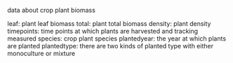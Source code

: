 data about crop plant biomass



leaf: plant leaf biomass
total: plant total biomass
density: plant density
timepoints: time points at which plants are harvested and tracking measured
species: crop plant species
plantedyear: the year at which plants are planted
plantedtype: there are two kinds of planted type with either monoculture or mixture
